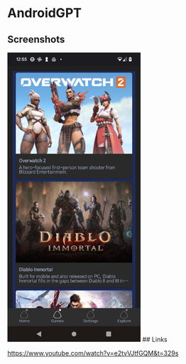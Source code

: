# AndroidGPT

## Screenshots
<img src="https://github.com/arunabhdas/AndroidGPT/blob/main/screenshots/screenshot_2.png" width="300"/>
## Links

https://www.youtube.com/watch?v=e2tvVJtfGQM&t=329s
